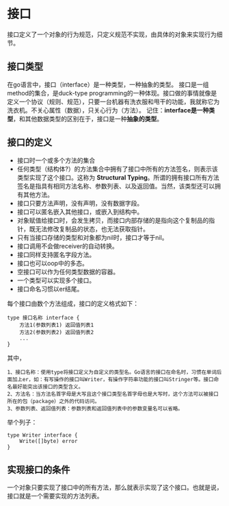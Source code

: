 # 接口

接口定义了一个对象的行为规范，只定义规范不实现，由具体的对象来实现行为细节。

## 接口类型

在go语言中，接口（interface）是一种类型，一种抽象的类型。
接口是一组method的集合，是duck-type programming的一种体现。接口做的事情就像是定义一个协议（规则、规范），只要一台机器有洗衣服和甩干的功能，我就称它为洗衣机。不关心属性（数据），只关心行为（方法）。
记住：**interface是一种类型**，和其他数据类型的区别在于，接口是一种**抽象的类型**。

## 接口的定义

- 接口时一个或多个方法的集合
- 任何类型（结构体?）的方法集合中拥有了接口中所有的方法签名，则表示该类型实现了这个接口。这称为 **Structural Typing**。所谓的拥有接口所有方法签名是指具有相同方法名称、参数列表、以及返回值。当然，该类型还可以拥有其他方法。
- 接口只要方法声明，没有声明，没有数据字段。
- 接口可以匿名嵌入其他接口，或嵌入到结构中。
- 对象赋值给接口时，会发生拷贝，而接口内部存储的是指向这个复制品的指针，既无法修改复制品的状态，也无法获取指针。
- 只有当接口存储的类型和对象都为nil时，接口才等于nil。
- 接口调用不会做receiver的自动转换。
- 接口同样支持匿名字段方法。
- 接口也可以oop中的多态。
- 空接口可以作为任何类型数据的容器。
- 一个类型可以实现多个接口。
- 接口命名习惯以er结尾。

每个接口由数个方法组成，接口的定义格式如下：

    type 接口名称 interface {
        方法1(参数列表1) 返回值列表1
        方法2(参数列表2) 返回值列表2
        ...
    }

其中，

    1、接口名称：使用type将接口定义为自定义的类型名。Go语言的接口在命名时，习惯在单词后面加上er，如：有写操作的接口叫Writer，有操作字符串功能的接口叫Stringer等。接口命名最好能突出该接口的类型含义。
    2、方法名：当方法名首字母是大写且这个接口类型名首字母也是大写时，这个方法可以被接口所在的包（package）之外的代码访问。
    3、参数列表、返回值列表：参数列表和返回值列表中的参数变量名可以省略。

举个列子：

    type Writer interface {
        Write([]byte) error
    }

## 实现接口的条件

一个对象只要实现了接口中的所有方法，那么就表示实现了这个接口。也就是说，接口就是一个需要实现的方法列表。